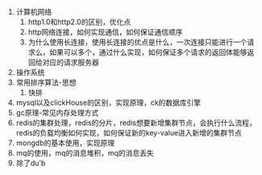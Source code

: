 1. 计算机网络
	1. http1.0和http2.0的区别，优化点
	2. http网络连接，如何实现通信，如何保证通信顺序
	3. 为什么使用长连接，使用长连接的优点是什么，一次连接只能进行一个请求么，如果可以多个，通过什么实现，如何保证多个请求的返回体能够返回给对应的请求服务器
2. 操作系统
3. 常用排序算法-思想
	1. 快排
4. mysql以及clickHouse的区别，实现原理，ck的数据库引擎
5. gc原理-常见内存处理方式
6. redis的集群处理，redis的分片，redis想要新增集群节点，会执行什么流程，redis的负载均衡如何实现，如何保证新的key-value进入新增的集群节点
7. mongdb的基本使用，实现原理
8. mq的使用，mq的消息堆积，mq的消息丢失
9. 除了du'b